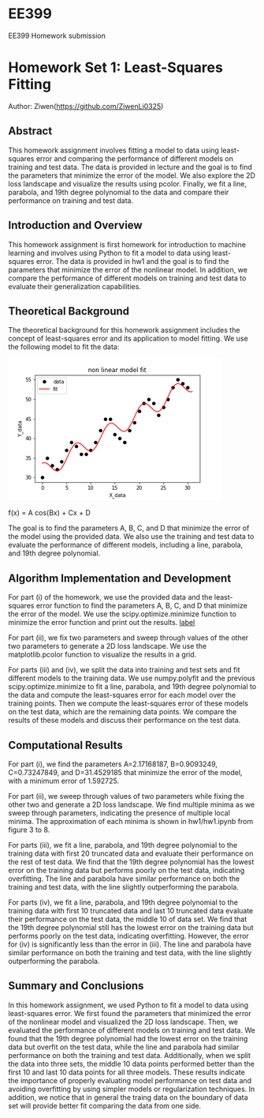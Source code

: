 # EE399
EE399 Homework submission
# Homework Set 1: Least-Squares Fitting

Author: Ziwen(https://github.com/ZiwenLi0325)

## Abstract

This homework assignment involves fitting a model to data using least-squares error and comparing the performance of different models on training and test data. The data is provided in lecture and the goal is to find the parameters that minimize the error of the model. We also explore the 2D loss landscape and visualize the results using pcolor. Finally, we fit a line, parabola, and 19th degree polynomial to the data and compare their performance on training and test data.

## Introduction and Overview

This homework assignment is first homework for introduction to machine learning and involves using Python to fit a model to data using least-squares error. The data is provided in hw1 and the goal is to find the parameters that minimize the error of the nonlinear model. In addition, we compare the performance of different models on training and test data to evaluate their generalization capabilities.

## Theoretical Background

The theoretical background for this homework assignment includes the concept of least-squares error and its application to model fitting. We use the following model to fit the data:

![figure2](hw1/figure2.png)

f(x) = A cos(Bx) + Cx + D

The goal is to find the parameters A, B, C, and D that minimize the error of the model using the provided data. We also use the training and test data to evaluate the performance of different models, including a line, parabola, and 19th degree polynomial.

## Algorithm Implementation and Development

For part (i) of the homework, we use the provided data and the least-squares error function to find the parameters A, B, C, and D that minimize the error of the model. We use the scipy.optimize.minimize function to minimize the error function and print out the results.
[label](blob:vscode-webview%3A//1l7f46p14om0sleh1569itfstue3mmufi1g9rhk5dqnjmqh8png7/a5e03c7e-c8da-4306-96ba-2b6e45012d45)

For part (ii), we fix two parameters and sweep through values of the other two parameters to generate a 2D loss landscape. We use the matplotlib.pcolor function to visualize the results in a grid.

For parts (iii) and (iv), we split the data into training and test sets and fit different models to the training data. We use numpy.polyfit and the previous scipy.optimize.minimize to fit a line, parabola, and 19th degree polynomial to the data and compute the least-squares error for each model over the training points. Then we compute the least-squares error of these models on the test data, which are the remaining data points. We compare the results of these models and discuss their performance on the test data.

## Computational Results

For part (i), we find the parameters A=2.17168187, B=0.9093249, C=0.73247849, and D=31.4529185 that minimize the error of the model, with a minimum error of 1.592725.
      
For part (ii), we sweep through values of two parameters while fixing the other two and generate a 2D loss landscape. We find multiple minima as we sweep through parameters, indicating the presence of multiple local minima. The approximation of each minima is shown in hw1/hw1.ipynb from figure 3 to 8.

For parts (iii), we fit a line, parabola, and 19th degree polynomial to the training data with first 20 truncated data and evaluate their performance on the rest of test data. We find that the 19th degree polynomial has the lowest error on the training data but performs poorly on the test data, indicating overfitting. The line and parabola have similar performance on both the training and test data, with the line slightly outperforming the parabola.

For parts (iv), we fit a line, parabola, and 19th degree polynomial to the training data with first 10 truncated data and last 10 truncated data evaluate their performance on the test data, the middle 10 of data set. We find that the 19th degree polynomial still has the lowest error on the training data but performs poorly on the test data, indicating overfitting. However, the error for (iv) is significantly less than the error in (iii). The line and parabola have similar performance on both the training and test data, with the line slightly outperforming the parabola.

## Summary and Conclusions

In this homework assignment, we used Python to fit a model to data using least-squares error. We first found the parameters that minimized the error of the nonlinear model and visualized the 2D loss landscape. Then, we evaluated the performance of different models on training and test data. We found that the 19th degree polynomial had the lowest error on the training data but overfit on the test data, while the line and parabola had similar performance on both the training and test data. Additionally, when we split the data into three sets, the middle 10 data points performed better than the first 10 and last 10 data points for all three models. These results indicate the importance of properly evaluating model performance on test data and avoiding overfitting by using simpler models or regularization techniques. In addition, we notice that in general the traing data on the boundary of data set will provide better fit comparing the data from one side.
